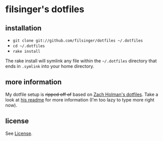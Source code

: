 # filsinger's dotfiles

## installation
- `git clone git://github.com/filsinger/dotfiles ~/.dotfiles`
- `cd ~/.dotfiles`
- `rake install`

The rake install will symlink any file within the `~/.dotfiles` directory that ends in `.symlink`
into your home directory.

## more information
My dotfile setup is ~~ripped off of~~ based on [Zach Holman's dotfiles](https://github.com/holman/dotfiles).
Take a look at [his readme](https://github.com/holman/dotfiles) for more information (I'm too lazy to type more right now).

## license
See [License](https://github.com/filsinger/dotfiles/blob/master/License.md).

